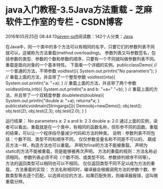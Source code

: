 
# java入门教程-3.5Java方法重载 -  芝麻软件工作室的专栏 - CSDN博客


2016年05月25日 08:44:13[seven-soft](https://me.csdn.net/softn)阅读数：142个人分类：[Java																](https://blog.csdn.net/softn/article/category/6242590)



在Java中，同一个类中的多个方法可以有相同的名字，只要它们的参数列表不同就可以，这被称为方法重载(method overloading)。
参数列表又叫参数签名，包括参数的类型、参数的个数和参数的顺序，只要有一个不同就叫做参数列表不同。
重载是面向对象的一个基本特性。
下面看一个详细的实例。publicclassDemo{
// 一个普通的方法，不带参数
voidtest(){
System.out.println("No parameters");
}
// 重载上面的方法，并且带了一个整型参数
voidtest(inta){
System.out.println("a: "+a);
}
// 重载上面的方法，并且带了两个参数
voidtest(inta,intb){
System.out.println("a and b: "+a+" "+b);
}
// 重载上面的方法，并且带了一个双精度参数
doubletest(doublea){
System.out.println("double a: "+a);
returna*a;
}
publicstaticvoidmain(Stringargs[]){
Demoobj=newDemo();
obj.test();
obj.test(2);
obj.test(2,3);
obj.test(2.0);
}
}

运行结果：
No parameters
a: 2
a and b: 2 3
double a: 2.0
通过上面的实例，读者可以看出，重载就是在一个类中，有相同的函数名称，但形参不同的函数。重载的结果，可以让一个程序段尽量减少代码和方法的种类。
说明：参数列表不同包括：个数不同、类型不同和顺序不同。
仅仅参数变量名称不同是不可以的。
跟成员方法一样，构造方法也可以重载。
声明为final的方法不能被重载。
声明为static的方法不能被重载，但是能够被再次声明。
方法的重载的规则：方法名称必须相同。
参数列表必须不同（个数不同、或类型不同、参数排列顺序不同等）。
方法的返回类型可以相同也可以不相同。
仅仅返回类型不同不足以成为方法的重载。
方法重载的实现：
方法名称相同时，编译器会根据调用方法的参数个数、参数类型等去逐个匹配，以选择对应的方法，如果匹配失败，则编译器报错，这叫做重载分辨。

